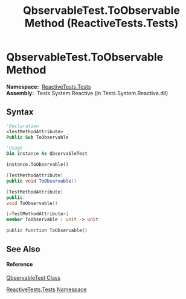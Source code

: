 ﻿---
title: QbservableTest.ToObservable Method  (ReactiveTests.Tests)
TOCTitle: ToObservable Method
ms:assetid: M:ReactiveTests.Tests.QbservableTest.ToObservable
ms:mtpsurl: https://msdn.microsoft.com/en-us/library/reactivetests.tests.qbservabletest.toobservable(v=VS.103)
ms:contentKeyID: 36619104
ms.date: 06/28/2011
mtps_version: v=VS.103
f1_keywords:
- ReactiveTests.Tests.QbservableTest.ToObservable
dev_langs:
- CSharp
- JScript
- VB
- FSharp
- c++
---

# QbservableTest.ToObservable Method

**Namespace:**  [ReactiveTests.Tests](hh289046\(v=vs.103\).md)  
**Assembly:**  Tests.System.Reactive (in Tests.System.Reactive.dll)

## Syntax

``` vb
'Declaration
<TestMethodAttribute> _
Public Sub ToObservable
```

``` vb
'Usage
Dim instance As QbservableTest

instance.ToObservable()
```

``` csharp
[TestMethodAttribute]
public void ToObservable()
```

``` c++
[TestMethodAttribute]
public:
void ToObservable()
```

``` fsharp
[<TestMethodAttribute>]
member ToObservable : unit -> unit 
```

``` jscript
public function ToObservable()
```

## See Also

#### Reference

[QbservableTest Class](hh315250\(v=vs.103\).md)

[ReactiveTests.Tests Namespace](hh289046\(v=vs.103\).md)

